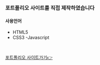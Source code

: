 ### 포트폴리오 사이트를 직접 제작하였습니다

#### 사용언어  
- HTML5
- CSS3
-Javascript
<br>

[포트폴리오 사이트가기👉](https://heejung-gjt.github.io/jeong-portfolio/)